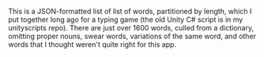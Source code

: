 This is a JSON-formatted list of list of words, partitioned by length, which I put together long ago for a typing game (the old Unity C# script is in my unityscripts repo). There are just over 1600 words, culled from a dictionary, omitting proper nouns, swear words, variations of the same word, and other words that I thought weren't quite right for this app.